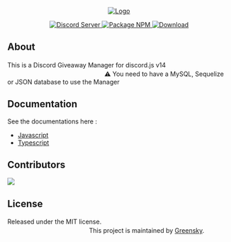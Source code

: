 <p align="center">
  <a href="X">
    <img src="https://i.imgur.com/2pKN1Qt.png" alt="Logo">
  </a>

<p align="center">
  <a href="https://discord.gg/NjsmxpnyXg">
    <img src="https://discordapp.com/api/guilds/974703720380133457/widget.png?style=shield" alt="Discord Server">
  </a>
 <a href="https://www.npmjs.com/package/discordjs-giveaways">
    <img src="https://img.shields.io/npm/v/discordjs-giveaways" alt="Package NPM">
  </a>
 <a href="https://github.com/Greensky-gs/GiveawayManager/releases">
    <img src="https://img.shields.io/github/downloads/Greensky-gs/GiveawayManager/total" alt="Download">
</a>

## About

This is a Discord Giveaway Manager for discord.js v14ㅤㅤㅤㅤㅤㅤㅤㅤㅤㅤㅤㅤㅤㅤㅤㅤㅤㅤㅤㅤㅤㅤㅤㅤㅤㅤㅤㅤ⚠️ You need to have a MySQL, Sequelize or JSON database to use the Manager

## Documentation

See the documentations here :

* [Javascript](./docJS.md)
* [Typescript](./docTS.md)

## Contributors

<a href="https://github.com/Greensky-gs/GiveawayManager/graphs/contributors">
  <img src="https://contrib.rocks/image?repo=Greensky-gs/GiveawayManager" />
</a>

## License

Released under the MIT license.ㅤㅤㅤㅤㅤㅤㅤㅤㅤㅤㅤㅤㅤㅤㅤㅤㅤㅤㅤㅤㅤㅤㅤㅤㅤㅤㅤㅤㅤㅤㅤㅤㅤㅤㅤㅤ  This project is maintained by [Greensky](https://github.com/Greensky-gs).
